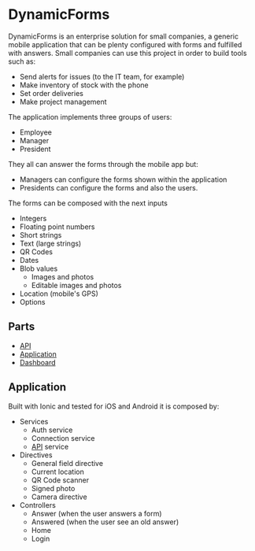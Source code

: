 # DynamicForms

DynamicForms is an enterprise solution for small companies, a generic mobile application that can be plenty configured with forms and fulfilled with answers. Small companies can use this project in order to build tools such as:

* Send alerts for issues (to the IT team, for example)
* Make inventory of stock with the phone
* Set order deliveries
* Make project management

The application implements three groups of users:
* Employee
* Manager
* President

They all can answer the forms through the mobile app but:
* Managers can configure the forms shown within the application
* Presidents can configure the forms and also the users.

The forms can be composed with the next inputs
* Integers
* Floating point numbers
* Short strings
* Text (large strings)
* QR Codes
* Dates
* Blob values
  * Images and photos
  * Editable images and photos
* Location (mobile's GPS)
* Options

## Parts

* [API](https://github.com/cnexans/DynamicForms--API)
* [Application](https://github.com/cnexans/DynamicForms--App)
* [Dashboard](https://github.com/cnexans/DynamicForms--Dashboard)

## Application

Built with Ionic and tested for iOS and Android it is composed by:

* Services
  * Auth service
  * Connection service
  * [API](https://github.com/cnexans/DynamicForms--API) service
* Directives
  * General field directive
  * Current location
  * QR Code scanner
  * Signed photo
  * Camera directive
* Controllers
  * Answer (when the user answers a form)
  * Answered (when the user see an old answer)
  * Home
  * Login
